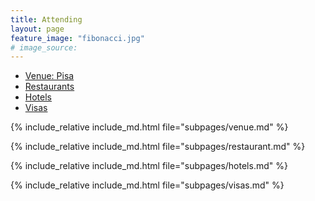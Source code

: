 ```yaml
---
title: Attending
layout: page
feature_image: "fibonacci.jpg"
# image_source:
---
```


<ul class="nav nav-tabs nav-justified">
  <li role="presentation" class="active">
    <a href="#venue">Venue: Pisa</a>
  </li>
  <li role="presentation"><a href="#restaurant">Restaurants</a></li>
  <li role="presentation"><a href="#hotels">Hotels</a></li>
  <li role="presentation"><a href="#visas">Visas</a></li>
</ul>

<div class="tab-content">
<div role="tabpanel" class="tab-pane active" id="venue">

{% include_relative include_md.html file="subpages/venue.md" %}

</div>

<div role="tabpanel" class="tab-pane" id="restaurant">

{% include_relative include_md.html file="subpages/restaurant.md" %}

</div>

<div role="tabpanel" class="tab-pane" id="hotels">

{% include_relative include_md.html file="subpages/hotels.md" %}

</div>

<div role="tabpanel" class="tab-pane" id="visas">

{% include_relative include_md.html file="subpages/visas.md" %}

</div>

</div>

<script>
$('.nav-tabs li a').click(function (e){e.preventDefault();$(this).tab('show');})
</script>
